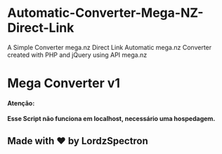 # Automatic-Converter-Mega-NZ-Direct-Link
A Simple Converter mega.nz Direct Link
Automatic mega.nz Converter created with PHP and jQuery using API mega.nz

<h1>Mega Converter v1</h1>
<h4>Atenção:</h4>
<strong>Esse Script não funciona em localhost, necessário uma hospedagem.</strong>
<h2>Made with &hearts; by LordzSpectron</h2>
